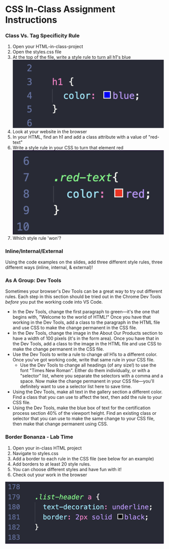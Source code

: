 # CSS In-Class Assignment Instructions

### Class Vs. Tag Specificity Rule

1. Open your HTML-in-class-project
2. Open the styles.css file
3. At the top of the file, write a style rule to turn all h1's blue ![CSS code to turn all h1's blue](/assets/h1-blue.png)
4. Look at your website in the browser
5. In your HTML, find an h1 and add a class attribute with a value of "red-text"
6. Write a style rule in your CSS to turn that element red ![color-red code example](assets/red-h1.png)
7. Which style rule 'won'?

### Inline/Internal/External

Using the code examples on the slides, add three different style rules, three different ways (inline, internal, & external)!
   
### As A Group: Dev Tools

Sometimes your browser's Dev Tools can be a great way to try out different rules. Each step in this section should be tried out in the Chrome Dev Tools _before_ you put the working code into VS Code.

- In the Dev Tools, change the first paragraph to green—it's the one that begins with, "Welcome to the world of HTML!" Once you have that working in the Dev Tools, add a class to the paragraph in the HTML file and use CSS to make the change permanent in the CSS file.
- In the Dev Tools, change the image in the About Our Products section to have a width of 100 pixels (it's in the form area). Once you have that in the Dev Tools, add a class to the image in the HTML file and use CSS to make the change permanent in the CSS file.
- Use the Dev Tools to write a rule to change _all_ H1s to a different color. Once you've got working code, write that same rule in your CSS file.
	- Use the Dev Tools to change all headings (of any size!) to use the font "Times New Roman". Either do them individually, or with a "selector" list, where you separate the selectors with a comma and a space. Now make the change permanent in your CSS file—you'll definitely want to use a selector list here to save time.
- Using the Dev Tools, make all text in the gallery section a different color. Find a class that you can use to affect the text, then add the rule to your CSS file.
- Using the Dev Tools, make the blue box of text for the certification process section 40% of the viewport height. Find an existing class or selector that you can use to make the same change to your CSS file, then make that change permanent using CSS.

### Border Bonanza - Lab Time

1. Open your in-class HTML project
2. Navigate to styles.css 
3. Add a border to each rule in the CSS file (see below for an example)
4. Add borders to at least 20 style rules.
5. You can choose different styles and have fun with it!
6. Check out your work in the browser

![border code example](/assets/border-example.png)
